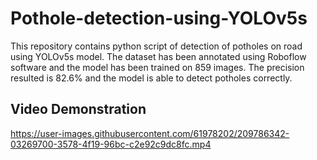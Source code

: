 # Pothole-detection-using-YOLOv5s
This repository contains python script of detection of potholes on road using YOLOv5s model. The dataset has been annotated using Roboflow software and the model has been trained on 859 images. The precision resulted is 82.6% and the model is able to detect potholes correctly.

## **Video Demonstration**



https://user-images.githubusercontent.com/61978202/209786342-03269700-3578-4f19-96bc-c2e92c9dc8fc.mp4

